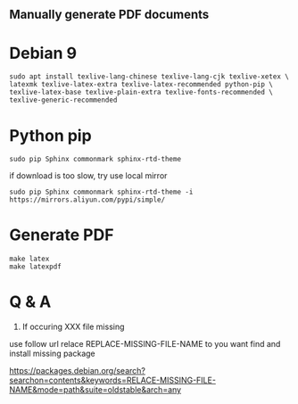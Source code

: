 Manually generate PDF documents
-------

# Debian 9

```shell
sudo apt install texlive-lang-chinese texlive-lang-cjk texlive-xetex \
latexmk texlive-latex-extra texlive-latex-recommended python-pip \
texlive-latex-base texlive-plain-extra texlive-fonts-recommended \
texlive-generic-recommended
```

# Python pip

```shell
sudo pip Sphinx commonmark sphinx-rtd-theme
```

if download is too slow, try use local mirror

```shell
sudo pip Sphinx commonmark sphinx-rtd-theme -i https://mirrors.aliyun.com/pypi/simple/
```

# Generate PDF

```shell
make latex
make latexpdf
```

# Q & A

1. If occuring XXX file missing

use follow url relace REPLACE-MISSING-FILE-NAME to you want find and install missing package

https://packages.debian.org/search?searchon=contents&keywords=RELACE-MISSING-FILE-NAME&mode=path&suite=oldstable&arch=any


